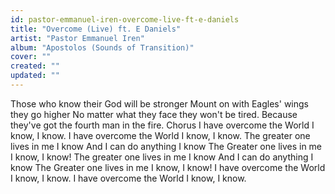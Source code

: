 ```yaml
---
id: pastor-emmanuel-iren-overcome-live-ft-e-daniels
title: "Overcome (Live) ft. E Daniels"
artist: "Pastor Emmanuel Iren"
album: "Apostolos (Sounds of Transition)"
cover: ""
created: ""
updated: ""
---
```


Those who know their God will be stronger
Mount on with Eagles' wings they go higher
No matter what they face they won't be tired.
Because they've got the fourth man in the fire.
Chorus
I have overcome the World
I know, I know.
I have overcome the World
I know, I know.
The greater one lives in me
I know
And I can do anything
I know
The Greater one lives in me
I know, I know!
The greater one lives in me
I know
And I can do anything
I know
The Greater one lives in me
I know, I know!
I have overcome the World
I know, I know.
I have overcome the World
I know, I know.